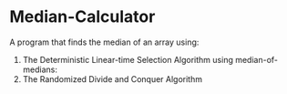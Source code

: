 # Median-Calculator
A program that finds the median of an array using:
1. The Deterministic Linear-time Selection Algorithm using median-of-medians:
2. The Randomized Divide and Conquer Algorithm
